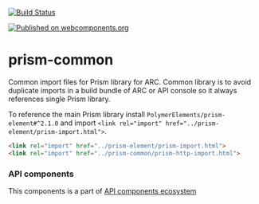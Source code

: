 [![Build Status](https://travis-ci.org/advanced-rest-client/api-url-data-model.svg?branch=stage)](https://travis-ci.org/advanced-rest-client/prism-common)

[![Published on webcomponents.org](https://img.shields.io/badge/webcomponents.org-published-blue.svg)](https://www.webcomponents.org/element/advanced-rest-client/prism-common)

# prism-common

Common import files for Prism library for ARC.
Common library is to avoid duplicate imports in a build bundle of ARC or API console so it always references single Prism library.

To reference the main Prism library install `PolymerElements/prism-element#^2.1.0`
and import `<link rel="import" href="../prism-element/prism-import.html">`.

```html
<link rel="import" href="../prism-element/prism-import.html">
<link rel="import" href="../prism-common/prism-http-import.html">
```

### API components

This components is a part of [API components ecosystem](https://elements.advancedrestclient.com/)
